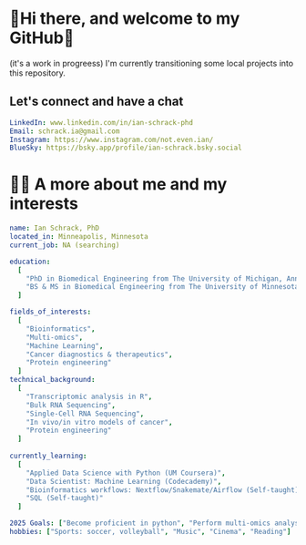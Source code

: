 # 👋Hi there, and welcome to my GitHub👋
(it's a work in progreess)
I'm currently transitioning some local projects into this repository. 

## Let's connect and have a chat
```yaml
LinkedIn: www.linkedin.com/in/ian-schrack-phd
Email: schrack.ia@gmail.com
Instagram: https://www.instagram.com/not.even.ian/
BlueSky: https://bsky.app/profile/ian-schrack.bsky.social
```

# 👨‍💻 A more about me and my interests

```yaml
name: Ian Schrack, PhD
located_in: Minneapolis, Minnesota
current_job: NA (searching)

education:
  [
    "PhD in Biomedical Engineering from The University of Michigan, Ann Arbor",
    "BS & MS in Biomedical Engineering from The University of Minnesota, Twin Cities",
  ]

fields_of_interests:
  [
    "Bioinformatics",
    "Multi-omics",
    "Machine Learning",
    "Cancer diagnostics & therapeutics",
    "Protein engineering"
  ]
technical_background:
  [
    "Transcriptomic analysis in R", 
    "Bulk RNA Sequencing",
    "Single-Cell RNA Sequencing",
    "In vivo/in vitro models of cancer",
    "Protein engineering"
  ]
  
currently_learning:
  [
    "Applied Data Science with Python (UM Coursera)",
    "Data Scientist: Machine Learning (Codecademy)",
    "Bioinformatics workflows: Nextflow/Snakemate/Airflow (Self-taught)",
    "SQL (Self-taught)"
  ]

2025 Goals: ["Become proficient in python", "Perform multi-omics analysis in python", "Incorporate ML into scRNA workflow (R or Python)"]
hobbies: ["Sports: soccer, volleyball", "Music", "Cinema", "Reading"]
```
